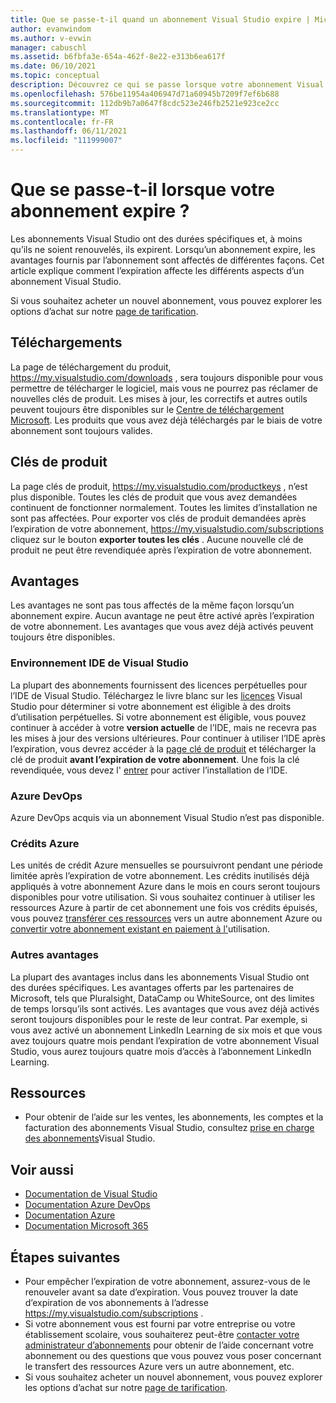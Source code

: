 ```yaml
---
title: Que se passe-t-il quand un abonnement Visual Studio expire | Microsoft Docs
author: evanwindom
ms.author: v-evwin
manager: cabuschl
ms.assetid: b6fbfa3e-654a-462f-8e22-e313b6ea617f
ms.date: 06/10/2021
ms.topic: conceptual
description: Découvrez ce qui se passe lorsque votre abonnement Visual Studio expire
ms.openlocfilehash: 576be11954a406947d71a60945b7209f7ef6b688
ms.sourcegitcommit: 112db9b7a0647f8cdc523e246fb2521e923ce2cc
ms.translationtype: MT
ms.contentlocale: fr-FR
ms.lasthandoff: 06/11/2021
ms.locfileid: "111999007"
---
```

# <a name="what-happens-when-your-subscription-expires"></a>Que se passe-t-il lorsque votre abonnement expire ?
Les abonnements Visual Studio ont des durées spécifiques et, à moins qu’ils ne soient renouvelés, ils expirent.  Lorsqu’un abonnement expire, les avantages fournis par l’abonnement sont affectés de différentes façons.  Cet article explique comment l’expiration affecte les différents aspects d’un abonnement Visual Studio. 

Si vous souhaitez acheter un nouvel abonnement, vous pouvez explorer les options d’achat sur notre [page de tarification](https://visualstudio.microsoft.com/vs/pricing).

## <a name="downloads"></a>Téléchargements
La page de téléchargement du produit, <https://my.visualstudio.com/downloads> , sera toujours disponible pour vous permettre de télécharger le logiciel, mais vous ne pourrez pas réclamer de nouvelles clés de produit.  Les mises à jour, les correctifs et autres outils peuvent toujours être disponibles sur le [Centre de téléchargement Microsoft](https://www.microsoft.com/downloads).  Les produits que vous avez déjà téléchargés par le biais de votre abonnement sont toujours valides.

## <a name="product-keys"></a>Clés de produit
La page clés de produit, <https://my.visualstudio.com/productkeys> , n’est plus disponible.  Toutes les clés de produit que vous avez demandées continuent de fonctionner normalement.  Toutes les limites d’installation ne sont pas affectées.  Pour exporter vos clés de produit demandées après l’expiration de votre abonnement, <https://my.visualstudio.com/subscriptions> cliquez sur le bouton **exporter toutes les clés** .  Aucune nouvelle clé de produit ne peut être revendiquée après l’expiration de votre abonnement.

## <a name="benefits"></a>Avantages 
Les avantages ne sont pas tous affectés de la même façon lorsqu’un abonnement expire.  Aucun avantage ne peut être activé après l’expiration de votre abonnement.  Les avantages que vous avez déjà activés peuvent toujours être disponibles.  

### <a name="visual-studio-ide"></a>Environnement IDE de Visual Studio
La plupart des abonnements fournissent des licences perpétuelles pour l’IDE de Visual Studio. Téléchargez le livre blanc sur les [licences](https://aka.ms/vslicensing) Visual Studio pour déterminer si votre abonnement est éligible à des droits d’utilisation perpétuelles.  Si votre abonnement est éligible, vous pouvez continuer à accéder à votre **version actuelle** de l’IDE, mais ne recevra pas les mises à jour des versions ultérieures. Pour continuer à utiliser l’IDE après l’expiration, vous devrez accéder à la [page clé de produit](https://my.visualstudio.com/productkeys) et télécharger la clé de produit **avant l’expiration de votre abonnement**.  Une fois la clé revendiquée, vous devez l' [entrer](https://docs.microsoft.com/visualstudio/ide/how-to-unlock-visual-studio?view=vs-2019#enter-a-product-key) pour activer l’installation de l’IDE.  

### <a name="azure-devops"></a>Azure DevOps
Azure DevOps acquis via un abonnement Visual Studio n’est pas disponible.  

### <a name="azure-credits"></a>Crédits Azure
Les unités de crédit Azure mensuelles se poursuivront pendant une période limitée après l’expiration de votre abonnement.  Les crédits inutilisés déjà appliqués à votre abonnement Azure dans le mois en cours seront toujours disponibles pour votre utilisation.  Si vous souhaitez continuer à utiliser les ressources Azure à partir de cet abonnement une fois vos crédits épuisés, vous pouvez [transférer ces ressources](/azure/azure-resource-manager/management/move-resource-group-and-subscription) vers un autre abonnement Azure ou [convertir votre abonnement existant en paiement à l'](/azure/cost-management-billing/manage/spending-limit#remove-the-spending-limit-in-azure-portal)utilisation.

### <a name="other-benefits"></a>Autres avantages 
La plupart des avantages inclus dans les abonnements Visual Studio ont des durées spécifiques.  Les avantages offerts par les partenaires de Microsoft, tels que Pluralsight, DataCamp ou WhiteSource, ont des limites de temps lorsqu’ils sont activés.  Les avantages que vous avez déjà activés seront toujours disponibles pour le reste de leur contrat.  Par exemple, si vous avez activé un abonnement LinkedIn Learning de six mois et que vous avez toujours quatre mois pendant l’expiration de votre abonnement Visual Studio, vous aurez toujours quatre mois d’accès à l’abonnement LinkedIn Learning.  

## <a name="resources"></a>Ressources
- Pour obtenir de l’aide sur les ventes, les abonnements, les comptes et la facturation des abonnements Visual Studio, consultez [prise en charge des abonnements](https://aka.ms/vssubscriberhelp)Visual Studio.

## <a name="see-also"></a>Voir aussi
- [Documentation de Visual Studio](/visualstudio/)
- [Documentation Azure DevOps](/azure/devops/)
- [Documentation Azure](/azure/)
- [Documentation Microsoft 365](/microsoft-365/)

## <a name="next-steps"></a>Étapes suivantes
- Pour empêcher l’expiration de votre abonnement, assurez-vous de le renouveler avant sa date d’expiration.  Vous pouvez trouver la date d’expiration de vos abonnements à l’adresse <https://my.visualstudio.com/subscriptions> .
- Si votre abonnement vous est fourni par votre entreprise ou votre établissement scolaire, vous souhaiterez peut-être [contacter votre administrateur d’abonnements](contact-my-admin.md) pour obtenir de l’aide concernant votre abonnement ou des questions que vous pouvez vous poser concernant le transfert des ressources Azure vers un autre abonnement, etc.
- Si vous souhaitez acheter un nouvel abonnement, vous pouvez explorer les options d’achat sur notre [page de tarification](https://visualstudio.microsoft.com/vs/pricing).